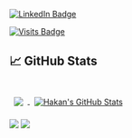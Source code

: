 
[![LinkedIn Badge](https://img.shields.io/badge/LinkedIn-Profile-informational?style=for-the-badge&logo=linkedin&logoColor=white&color=0D76A8)](https://www.linkedin.com/in/hakan-akgül/)

[![Visits Badge](https://badges.pufler.dev/visits/hakan-akgul/hakan-akgul?style=for-the-badge)](https://github.com/hakan-akgul)


## &#x1f4c8; GitHub Stats

<br>

<a href="https://github.com/hakan-akgul">
  <img align="center" style="margin:0.5rem" src="https://github-readme-stats.vercel.app/api/top-langs/?username=hakan-akgul&hide=html,css&title_color=ffffff&text_color=c9cacc&icon_color=4AB197&bg_color=1A2B34" />
</a>

<a href="https://github.com/hakan-akgul">
  <img align="center" style="margin:0.5rem" src="https://github-readme-stats.vercel.app/api?username=hakan-akgul&show_icons=true&line_height=27&count_private=true&title_color=ffffff&text_color=c9cacc&icon_color=4AB097&bg_color=1A2B34" alt="Hakan's GitHub Stats" />
</a>

<br>

![](https://img.shields.io/badge/Code-JavaScript-informational?style=for-the-badge&logo=JavaScript&logoColor=white&color=4AB197)
![](https://img.shields.io/badge/Code-Vue-informational?style=for-the-badge&logo=Vue&logoColor=white&color=42BF94)
